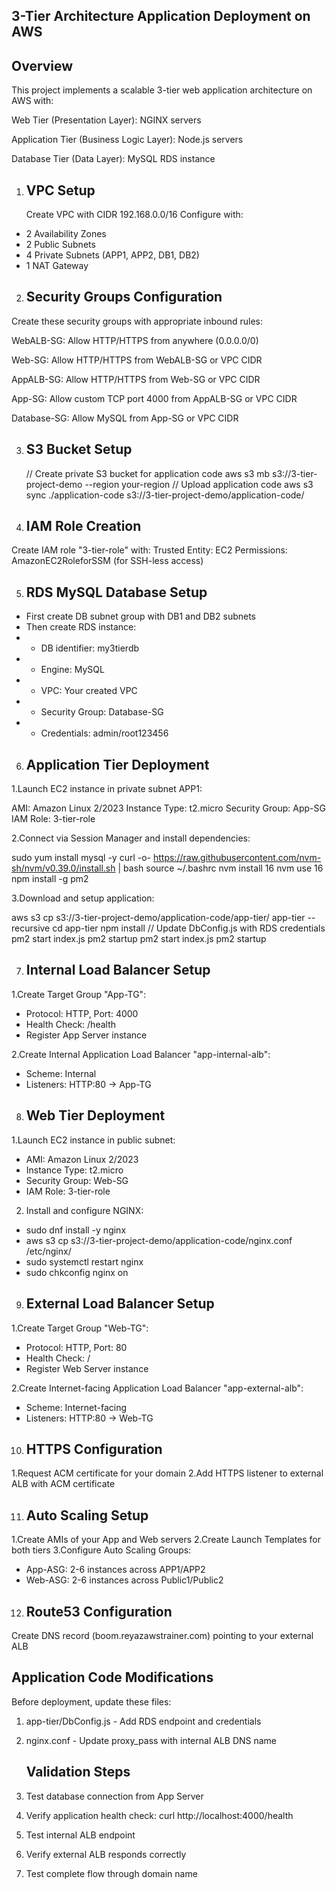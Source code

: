 3-Tier Architecture Application Deployment on AWS
---
Overview
---
This project implements a scalable 3-tier web application architecture on AWS with:

Web Tier (Presentation Layer): NGINX servers

Application Tier (Business Logic Layer): Node.js servers

Database Tier (Data Layer): MySQL RDS instance
1. VPC Setup
   --
   
    Create VPC with CIDR 192.168.0.0/16
 Configure with:
 - 2 Availability Zones
 - 2 Public Subnets
 - 4 Private Subnets (APP1, APP2, DB1, DB2)
 - 1 NAT Gateway
   
2. Security Groups Configuration
   --
   
Create these security groups with appropriate inbound rules:

WebALB-SG: Allow HTTP/HTTPS from anywhere (0.0.0.0/0)

Web-SG: Allow HTTP/HTTPS from WebALB-SG or VPC CIDR

AppALB-SG: Allow HTTP/HTTPS from Web-SG or VPC CIDR

App-SG: Allow custom TCP port 4000 from AppALB-SG or VPC CIDR

Database-SG: Allow MySQL from App-SG or VPC CIDR

3. S3 Bucket Setup
   ---
   // Create private S3 bucket for application code
aws s3 mb s3://3-tier-project-demo --region your-region
// Upload application code
aws s3 sync ./application-code s3://3-tier-project-demo/application-code/

4. IAM Role Creation
   ---
Create IAM role "3-tier-role" with:
Trusted Entity: EC2
Permissions: AmazonEC2RoleforSSM (for SSH-less access)

5. RDS MySQL Database Setup
   ---
* First create DB subnet group with DB1 and DB2 subnets
* Then create RDS instance:
* - DB identifier: my3tierdb
* - Engine: MySQL
* - VPC: Your created VPC
* - Security Group: Database-SG
* - Credentials: admin/root123456
 
6. Application Tier Deployment
   ---
1.Launch EC2 instance in private subnet APP1:

AMI: Amazon Linux 2/2023
Instance Type: t2.micro
Security Group: App-SG
IAM Role: 3-tier-role

2.Connect via Session Manager and install dependencies:

sudo yum install mysql -y
curl -o- https://raw.githubusercontent.com/nvm-sh/nvm/v0.39.0/install.sh | bash
source ~/.bashrc
nvm install 16
nvm use 16
npm install -g pm2

3.Download and setup application:

aws s3 cp s3://3-tier-project-demo/application-code/app-tier/ app-tier --recursive
cd app-tier
npm install
// Update DbConfig.js with RDS credentials
pm2 start index.js
pm2 startup
pm2 start index.js
pm2 startup

7. Internal Load Balancer Setup
   ---
1.Create Target Group "App-TG":
*  Protocol: HTTP, Port: 4000
*  Health Check: /health
*  Register App Server instance
  
2.Create Internal Application Load Balancer "app-internal-alb":
*  Scheme: Internal
*  Listeners: HTTP:80 → App-TG

8. Web Tier Deployment
   ---
 1.Launch EC2 instance in public subnet:
*  AMI: Amazon Linux 2/2023
*  Instance Type: t2.micro
*  Security Group: Web-SG
*  IAM Role: 3-tier-role

 2. Install and configure NGINX:
*  sudo dnf install -y nginx
*  aws s3 cp s3://3-tier-project-demo/application-code/nginx.conf /etc/nginx/
*  sudo systemctl restart nginx
*  sudo chkconfig nginx on

  9. External Load Balancer Setup
      ---
1.Create Target Group "Web-TG":
*  Protocol: HTTP, Port: 80
*  Health Check: /
*  Register Web Server instance

2.Create Internet-facing Application Load Balancer "app-external-alb":
*  Scheme: Internet-facing
*  Listeners: HTTP:80 → Web-TG

  10. HTTPS Configuration
      ---
1.Request ACM certificate for your domain
2.Add HTTPS listener to external ALB with ACM certificate

11. Auto Scaling Setup
    ---
1.Create AMIs of your App and Web servers
2.Create Launch Templates for both tiers
3.Configure Auto Scaling Groups:

*  App-ASG: 2-6 instances across APP1/APP2
*  Web-ASG: 2-6 instances across Public1/Public2

  12. Route53 Configuration
      ---
Create DNS record (boom.reyazawstrainer.com) pointing to your external ALB

Application Code Modifications
----
Before deployment, update these files:

1. app-tier/DbConfig.js - Add RDS endpoint and credentials
2. nginx.conf - Update proxy_pass with internal ALB DNS name

   Validation Steps
   ---
1.  Test database connection from App Server
2.  Verify application health check: curl http://localhost:4000/health
3.  Test internal ALB endpoint
4.  Verify external ALB responds correctly
5.  Test complete flow through domain name
